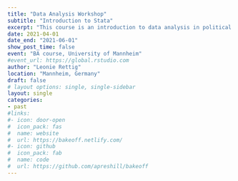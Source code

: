 ```yaml
---
title: "Data Analysis Workshop"
subtitle: "Introduction to Stata"
excerpt: "This course is an introduction to data analysis in political science using the Stata. The course aims to demonstrate how to generate statistical results from political science data and how to interpret those results appropriately. The course accompanies a Data Analysis lecture where students learn basic statistical methods from social sciences."
date: 2021-04-01
date_end: "2021-06-01"
show_post_time: false
event: "BA course, University of Mannheim"
#event_url: https://global.rstudio.com
author: "Leonie Rettig"
location: "Mannheim, Germany"
draft: false
# layout options: single, single-sidebar
layout: single
categories:
- past
#links:
#- icon: door-open
#  icon_pack: fas
#  name: website
#  url: https://bakeoff.netlify.com/
#- icon: github
#  icon_pack: fab
#  name: code
#  url: https://github.com/apreshill/bakeoff
---
```


